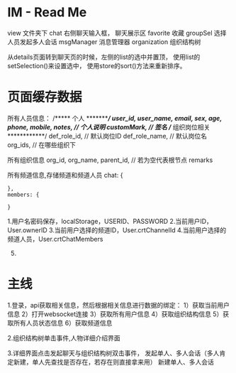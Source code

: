 # IM - Read Me

view 文件夹下
    chat 右侧聊天输入框，
         聊天展示区
    favorite 收藏
    groupSel 选择人员发起多人会话
    msgManager 消息管理器
    organization 组织结构树


从details页面转到聊天页的时候，左侧的list的选中并置顶，
使用list的setSelection()来设置选中，
使用store的sort()方法来重新排序。



# 页面缓存数据
所有人员信息：
/***** 个人 ************/
    user_id,
    user_name,
    email,
    sex,
    age,
    phone,
    mobile,
    notes, // 个人说明
    customMark, // 签名
/***** 组织岗位相关 ************/
    def_role_id, // 默认岗位ID
    def_role_name, // 默认岗位名
    org_ids,  // 在哪些组织下

所有组织信息
    org_id,
    org_name,
    parent_id, // 若为空代表根节点
    remarks

所有频道信息,存储频道和频道人员
    chat: {

    },
    members: {

    }

1.用户名密码保存，localStorage，USERID、PASSWORD
2.当前用户ID，User.ownerID
3.当前用户选择的频道ID，User.crtChannelId
4.当前用户选择的频道人员，User.crtChatMembers
    
5.




# 主线
1.登录，api获取相关信息，然后根据相关信息进行数据的绑定：
    1）获取当前用户信息
    2）打开websocket连接
    3）获取所有用户信息
    4）获取组织结构信息
    5）获取所有人员状态信息
    6）获取频道信息

2.组织结构树单击事件,人物详细介绍界面

3.详细界面点击发起聊天与组织结构树双击事件，
发起单人、多人会话（多人肯定新建，单人先查找是否存在，若存在则直接拿来用）
    新建单人、多人会话
    